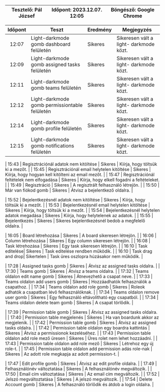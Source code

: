 | Tesztelő: Pál József | Időpont: 2023.12.07. 12:05 | Böngésző: Google Chrome |
| -------------------------------------|----------|-------------------------|

| Időpont | Teszt                | Eredmény | Megjegyzés                                                            |
|:-------:|----------------------|----------|-----------------------------------------------------------------------|
| 12:07 | Light-darkmode gomb dashboard felületén | Sikeres | Sikeresen vált a light- darkmode közt. | 
| 12:09 | Light-darkmode gomb assigned tasks felületén | Sikeres | Sikeresen vált a light- darkmode közt. |
| 12:11 | Light-darkmode gomb teams felületén | Sikeres | Sikeresen vált a light- darkmode közt. |
| 12:12 | Light-darkmode gomb permissiontable felületén | Sikeres | Sikeresen vált a light- darkmode közt. | 
| 12:14 | Light-darkmode gomb profile felületén | Sikeres | Sikeresen vált a light- darkmode közt. |
| 12:15 | Light-darkmode gomb notifications felületén | Sikeres | Sikeresen vált a light- darkmode közt. |

| 15:43 | Regisztrációnál adatok nem kitöltése | Sikeres | Kiírja, hogy töltsük ki a mezőt. | 
| 15:45 | Regisztrációnál email helytelen kitöltése | Sikeres | Kiírja, hogy hogyan kell kitölteni az email mezőt. | 
| 15:47 | Regisztrációnál feltételek nem elfogadása | Sikeres | Kiírja, hogy elkell fogadni a feltételeket. |
| 15:49 | Regisztráció | Sikeres | A regisztrált felhasználó létrejön. |
| 15:50 | Már van fiókod gomb | Sikeres | Átvisz a bejelentkező oldalra. |

| 15:52 | Bejelentkezésnél adatok nem kitöltése | Sikeres | Kiírja, hogy töltsük ki a mezőt. |
| 15:53 | Bejelentkezésnél email helytelen kitöltése | Sikeres | Kiírja, hogy töltsük ki a mezőt. |
| 15:54 | Bejelentkezésnél helytelen adatok megadása | Sikeres | Kiírja, hogy helytelenek az adatok. |
| 15:55 | Bejelentkezés | Sikeres | Sikeres bejelentkezésnél bedob a megfelelő oldalra. |

| 16:05 | Board létrehozása | Sikeres | A board sikeresen létrejön. |
| 16:06 | Column létrehozása | Sikeres | Egy column sikeresen létrejön. |
| 16:08 | Task létrehozása | Sikeres | Egy task sikeresen létrejön. |
| 16:10 | Task editelése| Sikeres | Task editelése rendben működik. |
| 16:10 | Task drag and drop| Sikertelen | Task üres oszlopra húzásakor nem működik. |

| 17:28 | Assigned tasks gomb | Sikeres | Átvisz az assigned tasks oldalra. |
| 17:30 | Teams gomb | Sikeres | Átvisz a teams oldalra. |
| 17:32 | Teams oldalon edit name gomb | Sikeres | Átnevezhető a csapat neve. |
| 17:33 | Teams oldalon add users gomb | Sikeres | Hozzáadhatók felhasználók a csapathoz. |
| 17:34 | Teams oldalon add role gomb | Sikeres | Roleok adhatók a csapatban lévő felhasználóknak. |
| 17:34 | Teams oldalon remove user gomb | Sikeres | Egy felhasználó eltávolítható egy csapatból. |
| 17:34 | Teams oldalon delete team gomb | Sikeres | A csapat törlődik. |

| 17:39 | Permission table gomb | Sikeres | Átvisz az assigned tasks oldalra. |
| 17:40 | Permission table megjelenés | Sikeres | Ha van boardunk akkor az megjelenik. |
| 17:42 | Permission table gomb | Sikeres | Átvisz az assigned tasks oldalra. |
| 17:42 | Permission table oldalon egy boardra kattintás | Sikeres | Átvisz a permissionok kezeléséhez. |
| 17:43 | Permission table oldalon add role mező üresen | Sikeres | Üres rolet nem lehet hozzáadni. |
| 17:43 | Permission table oldalon add role mező | Sikeres | Létrehoz egy új role-t. |
| 17:45 | Permission table oldalon add permission adás role-nak | Sikeres | Az adott role megkapja az adott permission-t. |

| 17:47 | Edit profile gomb | Sikeres | Átvisz az edit profile oldalra. |
| 17:49 | Felhasználónév változtatása | Sikeres | A felhasználónév megváltozik. |
| 17:50 | Email cím változtatása | Sikeres | Az email cím megváltozik. |
| 17:52 | Jelszó megváltoztatása | Sikeres | A jelszó megváltozik. |
| 17:54 | Delete Account gomb | Sikeres | A felhasználó törlődik és átdob a login oldalra. |